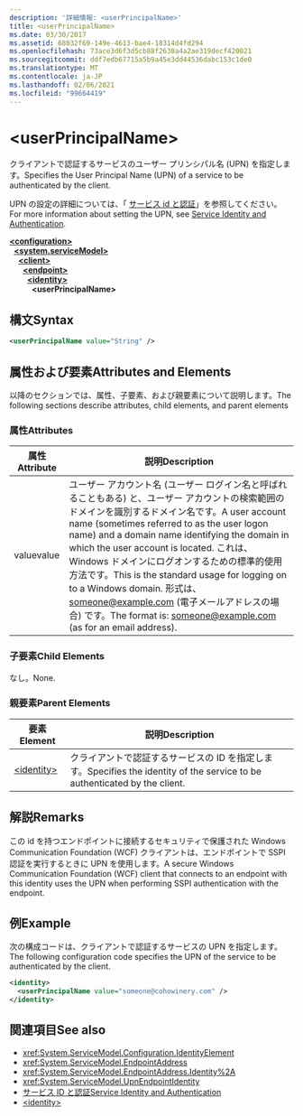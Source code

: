 ```yaml
---
description: '詳細情報: <userPrincipalName>'
title: <userPrincipalName>
ms.date: 03/30/2017
ms.assetid: 68032f69-149e-4613-bae4-18314d4fd294
ms.openlocfilehash: 73ace3d6f3d5cb88f2630a4a2ae319decf420021
ms.sourcegitcommit: ddf7edb67715a5b9a45e3dd44536dabc153c1de0
ms.translationtype: MT
ms.contentlocale: ja-JP
ms.lasthandoff: 02/06/2021
ms.locfileid: "99664419"
---
```

# \<userPrincipalName>

<span data-ttu-id="8051f-102">クライアントで認証するサービスのユーザー プリンシパル名 (UPN) を指定します。</span><span class="sxs-lookup"><span data-stu-id="8051f-102">Specifies the User Principal Name (UPN) of a service to be authenticated by the client.</span></span>  
  
<span data-ttu-id="8051f-103">UPN の設定の詳細については、「 [サービス id と認証](../../../wcf/feature-details/service-identity-and-authentication.md)」を参照してください。</span><span class="sxs-lookup"><span data-stu-id="8051f-103">For more information about setting the UPN, see [Service Identity and Authentication](../../../wcf/feature-details/service-identity-and-authentication.md).</span></span>  
  
[**\<configuration>**](../configuration-element.md)\
&nbsp;&nbsp;[**\<system.serviceModel>**](system-servicemodel.md)\
&nbsp;&nbsp;&nbsp;&nbsp;[**\<client>**](client.md)\
&nbsp;&nbsp;&nbsp;&nbsp;&nbsp;&nbsp;[**\<endpoint>**](endpoint-of-client.md)\
&nbsp;&nbsp;&nbsp;&nbsp;&nbsp;&nbsp;&nbsp;&nbsp;[**\<identity>**](identity.md)\
&nbsp;&nbsp;&nbsp;&nbsp;&nbsp;&nbsp;&nbsp;&nbsp;&nbsp;&nbsp;**\<userPrincipalName>**  
  
## <a name="syntax"></a><span data-ttu-id="8051f-104">構文</span><span class="sxs-lookup"><span data-stu-id="8051f-104">Syntax</span></span>  
  
```xml  
<userPrincipalName value="String" />
```  
  
## <a name="attributes-and-elements"></a><span data-ttu-id="8051f-105">属性および要素</span><span class="sxs-lookup"><span data-stu-id="8051f-105">Attributes and Elements</span></span>  

 <span data-ttu-id="8051f-106">以降のセクションでは、属性、子要素、および親要素について説明します。</span><span class="sxs-lookup"><span data-stu-id="8051f-106">The following sections describe attributes, child elements, and parent elements</span></span>  
  
### <a name="attributes"></a><span data-ttu-id="8051f-107">属性</span><span class="sxs-lookup"><span data-stu-id="8051f-107">Attributes</span></span>  
  
|<span data-ttu-id="8051f-108">属性</span><span class="sxs-lookup"><span data-stu-id="8051f-108">Attribute</span></span>|<span data-ttu-id="8051f-109">説明</span><span class="sxs-lookup"><span data-stu-id="8051f-109">Description</span></span>|  
|---------------|-----------------|  
|<span data-ttu-id="8051f-110">value</span><span class="sxs-lookup"><span data-stu-id="8051f-110">value</span></span>|<span data-ttu-id="8051f-111">ユーザー アカウント名 (ユーザー ログイン名と呼ばれることもある) と、ユーザー アカウントの検索範囲のドメインを識別するドメイン名です。</span><span class="sxs-lookup"><span data-stu-id="8051f-111">A user account name (sometimes referred to as the user logon name) and a domain name identifying the domain in which the user account is located.</span></span> <span data-ttu-id="8051f-112">これは、Windows ドメインにログオンするための標準的使用方法です。</span><span class="sxs-lookup"><span data-stu-id="8051f-112">This is the standard usage for logging on to a Windows domain.</span></span> <span data-ttu-id="8051f-113">形式は、 someone@example.com (電子メールアドレスの場合) です。</span><span class="sxs-lookup"><span data-stu-id="8051f-113">The format is: someone@example.com (as for an email address).</span></span>|  
  
### <a name="child-elements"></a><span data-ttu-id="8051f-114">子要素</span><span class="sxs-lookup"><span data-stu-id="8051f-114">Child Elements</span></span>  

 <span data-ttu-id="8051f-115">なし。</span><span class="sxs-lookup"><span data-stu-id="8051f-115">None.</span></span>  
  
### <a name="parent-elements"></a><span data-ttu-id="8051f-116">親要素</span><span class="sxs-lookup"><span data-stu-id="8051f-116">Parent Elements</span></span>  
  
|<span data-ttu-id="8051f-117">要素</span><span class="sxs-lookup"><span data-stu-id="8051f-117">Element</span></span>|<span data-ttu-id="8051f-118">説明</span><span class="sxs-lookup"><span data-stu-id="8051f-118">Description</span></span>|  
|-------------|-----------------|  
|[\<identity>](identity.md)|<span data-ttu-id="8051f-119">クライアントで認証するサービスの ID を指定します。</span><span class="sxs-lookup"><span data-stu-id="8051f-119">Specifies the identity of the service to be authenticated by the client.</span></span>|  
  
## <a name="remarks"></a><span data-ttu-id="8051f-120">解説</span><span class="sxs-lookup"><span data-stu-id="8051f-120">Remarks</span></span>  

 <span data-ttu-id="8051f-121">この id を持つエンドポイントに接続するセキュリティで保護された Windows Communication Foundation (WCF) クライアントは、エンドポイントで SSPI 認証を実行するときに UPN を使用します。</span><span class="sxs-lookup"><span data-stu-id="8051f-121">A secure Windows Communication Foundation (WCF) client that connects to an endpoint with this identity uses the UPN when performing SSPI authentication with the endpoint.</span></span>  
  
## <a name="example"></a><span data-ttu-id="8051f-122">例</span><span class="sxs-lookup"><span data-stu-id="8051f-122">Example</span></span>  

 <span data-ttu-id="8051f-123">次の構成コードは、クライアントで認証するサービスの UPN を指定します。</span><span class="sxs-lookup"><span data-stu-id="8051f-123">The following configuration code specifies the UPN of the service to be authenticated by the client.</span></span>  
  
```xml  
<identity>
  <userPrincipalName value="someone@cohowinery.com" />
</identity>
```  
  
## <a name="see-also"></a><span data-ttu-id="8051f-124">関連項目</span><span class="sxs-lookup"><span data-stu-id="8051f-124">See also</span></span>

- <xref:System.ServiceModel.Configuration.IdentityElement>
- <xref:System.ServiceModel.EndpointAddress>
- <xref:System.ServiceModel.EndpointAddress.Identity%2A>
- <xref:System.ServiceModel.UpnEndpointIdentity>
- [<span data-ttu-id="8051f-125">サービス ID と認証</span><span class="sxs-lookup"><span data-stu-id="8051f-125">Service Identity and Authentication</span></span>](../../../wcf/feature-details/service-identity-and-authentication.md)
- [\<identity>](identity.md)
